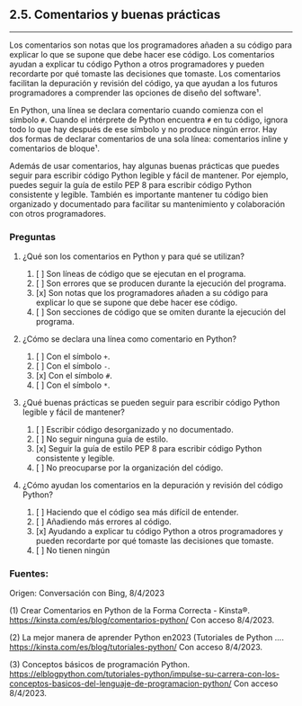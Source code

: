 ## 2.5. Comentarios y buenas prácticas
---
Los comentarios son notas que los programadores añaden a su código para explicar lo que se supone que debe hacer ese código. Los comentarios ayudan a explicar tu código Python a otros programadores y pueden recordarte por qué tomaste las decisiones que tomaste. Los comentarios facilitan la depuración y revisión del código, ya que ayudan a los futuros programadores a comprender las opciones de diseño del software¹.

En Python, una línea se declara comentario cuando comienza con el símbolo `#`. Cuando el intérprete de Python encuentra `#` en tu código, ignora todo lo que hay después de ese símbolo y no produce ningún error. Hay dos formas de declarar comentarios de una sola línea: comentarios inline y comentarios de bloque¹.

Además de usar comentarios, hay algunas buenas prácticas que puedes seguir para escribir código Python legible y fácil de mantener. Por ejemplo, puedes seguir la guía de estilo PEP 8 para escribir código Python consistente y legible. También es importante mantener tu código bien organizado y documentado para facilitar su mantenimiento y colaboración con otros programadores.

### Preguntas

1. ¿Qué son los comentarios en Python y para qué se utilizan?
   1. [ ] Son líneas de código que se ejecutan en el programa.
   2. [ ] Son errores que se producen durante la ejecución del programa.
   3. [x] Son notas que los programadores añaden a su código para explicar lo que se supone que debe hacer ese código.
   4. [ ] Son secciones de código que se omiten durante la ejecución del programa.

2. ¿Cómo se declara una línea como comentario en Python?
   1. [ ] Con el símbolo `+`.
   2. [ ] Con el símbolo `-`.
   3. [x] Con el símbolo `#`.
   4. [ ] Con el símbolo `*`.

3. ¿Qué buenas prácticas se pueden seguir para escribir código Python legible y fácil de mantener?
   1. [ ] Escribir código desorganizado y no documentado.
   2. [ ] No seguir ninguna guía de estilo.
   3. [x] Seguir la guía de estilo PEP 8 para escribir código Python consistente y legible.
   4. [ ] No preocuparse por la organización del código.

4. ¿Cómo ayudan los comentarios en la depuración y revisión del código Python?
   1. [ ] Haciendo que el código sea más difícil de entender.
   2. [ ] Añadiendo más errores al código.
   3. [x] Ayudando a explicar tu código Python a otros programadores y pueden recordarte por qué tomaste las decisiones que tomaste.
   4. [ ] No tienen ningún

### Fuentes:

Origen: Conversación con Bing, 8/4/2023

(1) Crear Comentarios en Python de la Forma Correcta - Kinsta®. https://kinsta.com/es/blog/comentarios-python/ Con acceso 8/4/2023.

(2) La mejor manera de aprender Python en2023 (Tutoriales de Python .... https://kinsta.com/es/blog/tutoriales-python/ Con acceso 8/4/2023.

(3) Conceptos básicos de programación Python. https://elblogpython.com/tutoriales-python/impulse-su-carrera-con-los-conceptos-basicos-del-lenguaje-de-programacion-python/ Con acceso 8/4/2023.